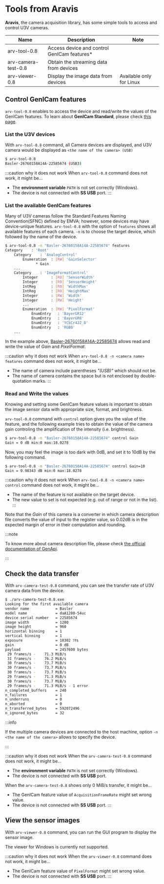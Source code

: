# Tools from Aravis

**Aravis**, the camera acquisition library, has some simple tools to access and control U3V cameras.

| Name | Description | Note |
| --------   | ------- | ------- |
| arv-tool-0.8 | Access device and control GenICam features* |
| arv-camera-test-0.8 | Obtain the streaming data from devices |
| arv-viewer-0.8 | Display the image data from devices | Available only for Linux| 

## Control GenICam features

`arv-tool-0.8` enables to access the device and read/write the values of the GenICam features. To learn about **GenICam Standard**, please check [this page](../../lessons/camera.md#genicam).

### List the U3V devices

With `arv-tool-0.8` command, all Camera devices are displayed, and U3V camera would be displayed as `<the name of the camera> (USB)`

```bash title="arv-tool-0.8"
$ arv-tool-0.8 
Basler-26760158A14A-22585674 (USB3)
```

:::caution why it does not work
When `arv-tool-0.8` command does not work, it might be...
* The **environment variable** `PATH` is not set correctly (Windows).
* The device is not connected with **SS USB** port.
:::

### List the available GenICam features

Many of U3V cameras follow the Standard Features Naming Convention(SFNC) defined by EMVA; however, some devices may have device-unique features. `arv-tool-0.8` with the option of `features` shows all available features of each camera. `-n` is to choose the target device, which followed by the name of the device.

```bash title="arv-tool-0.8 -n <camera name> features"
$ arv-tool-0.8 -n "Basler-26760158A14A-22585674" features
Category    : 'Root'
    Category    : 'AnalogControl'
        Enumeration  : [RW] 'GainSelector'
              * Gain
    ...
    Category    : 'ImageFormatControl'
        Integer      : [RO] 'SensorWidth'
        Integer      : [RO] 'SensorHeight'
        IntReg       : [RO] 'WidthMax'
        IntReg       : [RO] 'HeightMax'
        Integer      : [RW] 'Width'
        Integer      : [RW] 'Height'
        ...
        Enumeration  : [RW] 'PixelFormat'
            EnumEntry   : 'BayerGR12'
            EnumEntry   : 'BayerGR8'
            EnumEntry   : 'YCbCr422_8'
            EnumEntry   : 'RGB8'
    ...
```

In the example above, [Basler-26760158A14A-22585674](https://www.baslerweb.com/en/products/cameras/area-scan-cameras/dart/daa1280-54uc-cs-mount/) allows read and write the value of *Gain* and *PixelFormat*.

:::caution why it does not work
When `arv-tool-0.8 -n <camera name> features` command does not work, it might be...
* The name of camera include parentheses *"(USB)"* which should not be.
* The name of camera contains the space but is not enclosed by double-quotation marks.
:::

### Read and Write the values

Knowing and setting some GenICam feature values is important to obtain the image sensor data with appropriate size, format, and brightness.

`arv-tool-0.8` command with `control` option gives you the value of the feature, and the following example tries to obtain the value of the camera gain controling the amplification of the intensity (i.e. brightness).

```bash title="arv-tool-0.8 -n <camera name> control <feature name>"
$ arv-tool-0.8 -n "Basler-26760158A14A-22585674" control Gain
Gain = 0 dB min:0 max:18.0278
```

Now, you may feel the image is too dark with 0dB, and set it to 10dB by the following command.

```bash title="arv-tool-0.8 -n <camera name> control <feature name>=<new value>"
$ arv-tool-0.8 -n "Basler-26760158A14A-22585674" control Gain=10
Gain = 9.98343 dB min:0 max:18.0278
```

:::caution why it does not work
When `arv-tool-0.8 -n <camera name> control` command does not work, it might be...
* The name of the feature is not available on the target device.
* The new value to set is not expected (e.g. out of range or not in the list).
:::

Note that the *Gain* of this camera is a converter in which camera description file converts the value of input to the register value, so 0.02dB is in the expected margin of error in their computation and rounding. 

:::note

To know more about camera description file, please check [the official documentation of GenApi](https://www.emva.org/standards-technology/genicam/introduction-new/).

:::

## Check the data transfer

With `arv-camera-test-0.8` command, you can see the transfer rate of U3V camera data from the device.

```bash title="arv-camera-test-0.8 -n <camera name>"
$ ./arv-camera-test-0.8.exe
Looking for the first available camera
vendor name            = Basler
model name             = daA1280-54uc
device serial number   = 22585674
image width            = 1280
image height           = 960
horizontal binning     = 1
vertical binning       = 1
exposure               = 10302 ﾂｵs
gain                   = 0 dB
payload                = 2457600 bytes
 29 frames/s -    71.3 MiB/s
 31 frames/s -    76.2 MiB/s
 30 frames/s -    73.7 MiB/s
 30 frames/s -    73.7 MiB/s
 30 frames/s -    73.7 MiB/s
 29 frames/s -    71.3 MiB/s
 30 frames/s -    73.7 MiB/s
 29 frames/s -    71.3 MiB/s - 1 error
n_completed_buffers    = 240
n_failures             = 1
n_underruns            = 0
n_aborted              = 0
n_transferred_bytes    = 592072496
n_ignored_bytes        = 32
```

:::info

If the multiple camera devices are connected to the host machine, option `-n <the name of the camera>` allows to specify the device.

:::

:::caution why it does not work
When the `arv-camera-test-0.8` command does not work, it might be...
* The **environment variable** `PATH` is not set correctly (Windows).
* The device is not connected with **SS USB** port.

When the `arv-camera-test-0.8` shows only 0 MiB/s transfer, it might be...
* The GenICam feature value of `AcquisitionFrameRate` might set wrong value.
* The device is not connected with **SS USB** port.
:::

## View the sensor images

With `arv-viewer-0.8` command, you can run the GUI program to display the sensor image.

The viewer for Windows is currently not supported.

:::caution why it does not work
When the `arv-viewer-0.8` command does not work, it might be...
<!-- * The **environment variable** `PATH` is not set correctly (Windows).
* The **environment variable** `PYTHONPATH` is not set correctly (Windows). -->
* The GenICam feature value of `PixelFormat` might set wrong value.
* The device is not connected with **SS USB** port.
:::
